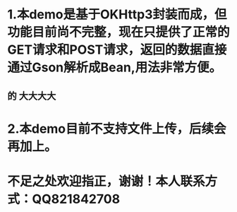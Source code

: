 # 1.本demo是基于OKHttp3封装而成，但功能目前尚不完整，现在只提供了正常的GET请求和POST请求，返回的数据直接通过Gson解析成Bean,用法非常方便。
## 的 大大大大
# 2.本demo目前不支持文件上传，后续会再加上。
# 不足之处欢迎指正，谢谢！本人联系方式：QQ821842708
